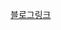 [블로그링크](https://herbi1411.tistory.com/entry/BOJ-%EB%B6%80%EB%B6%84%EC%88%98%EC%97%B4%EC%9D%98-%ED%95%A91182-PYTHON)